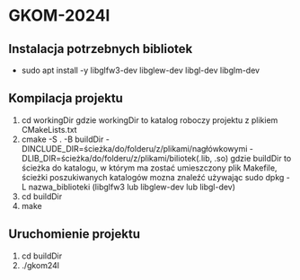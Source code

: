 # GKOM-2024l

## Instalacja potrzebnych bibliotek

- sudo apt install -y libglfw3-dev libglew-dev libgl-dev libglm-dev

## Kompilacja projektu

1. cd workingDir gdzie workingDir to katalog roboczy projektu z plikiem CMakeLists.txt
2. cmake -S . -B buildDir -DINCLUDE_DIR=ścieżka/do/folderu/z/plikami/nagłówkowymi -DLIB_DIR=ścieżka/do/folderu/z/plikami/biliotek(.lib, .so) gdzie buildDir to ścieżka do katalogu, w którym ma zostać umieszczony plik Makefile, ścieżki poszukiwanych katalogów mozna znaleźć używając sudo dpkg -L nazwa_biblioteki (libglfw3 lub libglew-dev lub libgl-dev)
3. cd buildDir
4. make

## Uruchomienie projektu

1. cd buildDir
2. ./gkom24l
